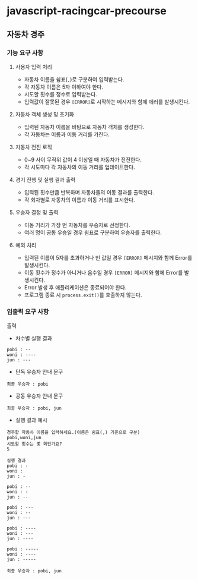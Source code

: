 # javascript-racingcar-precourse

## 자동차 경주

### 기능 요구 사항
1. 사용자 입력 처리
   - 자동차 이름을 쉼표(`,`)로 구분하여 입력받는다.
   - 각 자동차 이름은 5자 이하여야 한다.
   - 시도할 횟수를 정수로 입력받는다.
   - 입력값이 잘못된 경우 `[ERROR]`로 시작하는 메시지와 함께 에러를 발생시킨다.

2. 자동차 객체 생성 및 초기화
   - 입력된 자동차 이름을 바탕으로 자동차 객체를 생성한다.
   - 각 자동차는 이름과 이동 거리를 가진다.

3. 자동차 전진 로직
   - 0~9 사이 무작위 값이 4 이상일 때 자동차가 전진한다.
   - 각 시도마다 각 자동차의 이동 거리를 업데이트한다.

4. 경기 진행 및 실행 결과 출력
   - 입력된 횟수만큼 반복하며 자동차들의 이동 결과를 출력한다.
   - 각 회차별로 자동차의 이름과 이동 거리를 표시한다.

5. 우승자 결정 및 출력
   - 이동 거리가 가장 먼 자동차를 우승자로 선정한다.
   - 여러 명이 공동 우승일 경우 쉼표로 구분하여 우승자를 출력한다.

6. 예외 처리
   - 입력된 이름이 5자를 초과하거나 빈 값일 경우 `[ERROR]` 메시지와 함께 Error를 발생시킨다.
   - 이동 횟수가 정수가 아니거나 음수일 경우 `[ERROR]` 메시지와 함께 Error를 발생시킨다.
   - Error 발생 후 애플리케이션은 종료되어야 한다.
   - 프로그램 종료 시 `process.exit()`를 호출하지 않는다.

### 입출력 요구 사항
출력
- 차수별 실행 결과
```
pobi : --
woni : ----
jun : ---
```
- 단독 우승자 안내 문구
```
최종 우승자 : pobi
```

- 공동 우승자 안내 문구
```
최종 우승자 : pobi, jun
```

- 실행 결과 예시
```
경주할 자동차 이름을 입력하세요.(이름은 쉼표(,) 기준으로 구분)
pobi,woni,jun
시도할 횟수는 몇 회인가요?
5

실행 결과
pobi : -
woni : 
jun : -

pobi : --
woni : -
jun : --

pobi : ---
woni : --
jun : ---

pobi : ----
woni : ---
jun : ----

pobi : -----
woni : ----
jun : -----

최종 우승자 : pobi, jun
```
